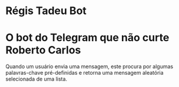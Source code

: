 # Régis Tadeu Bot
# O bot do Telegram que não curte Roberto Carlos

Quando um usuário envia uma mensagem, este procura por algumas palavras-chave pré-definidas
e retorna uma mensagem aleatória selecionada de uma lista.